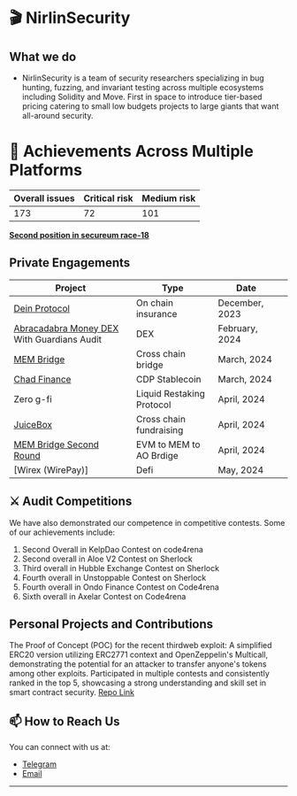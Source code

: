 
<!-- Your Name and Introduction -->
# 🎬 NirlinSecurity

## What we do
- NirlinSecurity is a team of security researchers specializing in bug hunting, fuzzing, and invariant testing across multiple ecosystems including Solidity and Move. First in space to introduce tier-based pricing catering to small low budgets projects to large giants that want all-around security. 

<!-- Profile Picture -->
# 🏅 Achievements Across Multiple Platforms

| Overall issues | Critical risk | Medium risk | 
| ---------------| ----------| ------------| 
| 173             | 72       |   101        |          

**[Second position in secureum race-18](https://discord.com/channels/814328279468474419/927065287172427798/1112616229602070560)**

## Private Engagements

| Project                                             | Type                | Date           |                   |
|-----------------------------------------------------|---------------------|----------------|-------------------------------|
| [Dein Protocol](https://docs.dein.di)               | On chain insurance  | December, 2023 |                      |
| [Abracadabra Money DEX](https://abracadabra.money/) With Guardians Audit | DEX                 | February, 2024 |                          |
| [MEM Bridge](https://www.mem.tech/)                | Cross chain bridge  | March, 2024    |                     |
| [Chad Finance](https://chadfinance.xyz/)            | CDP Stablecoin      | March, 2024    |                    |
| Zero g-fi                                         | Liquid Restaking Protocol    | April, 2024    |                        |
| [JuiceBox](https://juicebox.money/)      | Cross chain fundraising   | April, 2024    |                         |
| [MEM Bridge Second Round](https://mem.tech)      | EVM to MEM to AO Brdige   | April, 2024    |                        |
| [Wirex (WirePay)]     | Defi | May, 2024    |                           |


## ⚔️ Audit Competitions

We have also demonstrated our competence in competitive contests. Some of our achievements include:

1.  Second Overall in KelpDao Contest on code4rena 
2.  Second overall in Aloe V2 Contest on Sherlock 
3.  Third overall in Hubble Exchange Contest on Sherlock 
4.  Fourth overall in Unstoppable Contest on Sherlock
5.  Fourth overall in Ondo Finance Contest on Code4rena 
6.  Sixth overall in Axelar Contest on Code4rena 

## Personal Projects and Contributions

The Proof of Concept (POC) for the recent thirdweb exploit: A simplified ERC20 version utilizing ERC2771 context and OpenZeppelin's Multicall, demonstrating the potential for an attacker to transfer anyone's tokens among other exploits.
Participated in multiple contests and consistently ranked in the top 5, showcasing a strong understanding and skill set in smart contract security. [Repo Link](https://github.com/0xnirlin/Thirdweb-Exploit-POC)


## 📫 How to Reach Us

You can connect with us at:

- [Telegram](https://t.me/nirlinsec)
- [Email](0xnirlin@gmail.com)



<!-- Footer -->
---
<p align="center">
  <!-- Add your other social media links or website here -->
</p>


<!--
**Nabeel-javaid/Nabeel-javaid** is a ✨ _special_ ✨ repository because its `README.md` (this file) appears on your GitHub profile.

Here are some ideas to get you started:

- 🔭 I’m currently working on ...
- 🌱 I’m currently learning ...
- 👯 I’m looking to collaborate on ...
- 🤔 I’m looking for help with ...
- 💬 Ask me about ...
- 📫 How to reach me: ...
- 😄 Pronouns: ...
- ⚡ Fun fact: ...
-->
